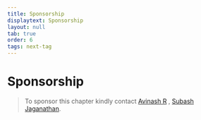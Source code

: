 ```yaml
---
title: Sponsorship
displaytext: Sponsorship
layout: null
tab: true
order: 6
tags: next-tag
---
```


# Sponsorship

> To sponsor this chapter kindly contact [Avinash R](mailto:avinash.ravi@owasp.org) , [Subash Jaganathan](mailto:subash.jaganathan@owasp.org).
